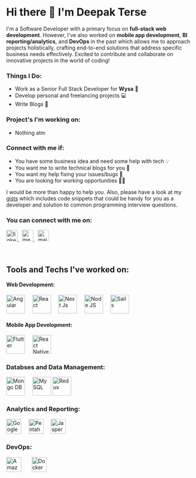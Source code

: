 # Hi there 👋 I'm Deepak Terse

I'm a Software Developer with a primary focus on **full-stack web development**. However, I've also worked on **mobile app development**, **BI reporting/analytics**, and **DevOps** in the past which allows me to approach projects holistically, crafting end-to-end solutions that address specific business needs effectively. Excited to contribute and collaborate on innovative projects in the world of coding!

### Things I Do:

- Work as a Senior Full Stack Developer for **Wysa** 🏢
- Develop personal and freelancing projects 💻
- Write Blogs 📝

### Project's I'm working on:
- Nothing atm

### Connect with me if:

- You have some business idea and need some help with tech 💡
- You want me to write technical blogs for you 📝
- You want my help fixing your issues/bugs 🐞
- You are looking for working opportunities 👨‍💻

I would be more than happy to help you. Also, please have a look at my <a href="https://gist.github.com/deepak-terse">gists</a> which includes code snippets that could be handy for you as a developer and solution to common programming interview questions.

### You can connect with me on:
<p>
  <a href="https://www.linkedin.com/in/deepak-terse/">
    <img alt="linkedin" src="https://cdn.iconscout.com/icon/free/png-512/linkedin-circle-1868976-1583140.png" height="30"/>  
  </a>&nbsp;
  <a href="https://medium.com/@iamdeepakterse">
    <img alt="medium" src="https://www.asynsis.com/wp-content/uploads/2017/03/medium.png" height="30"/>  
  </a>&nbsp;
  <a href="mailto:iamdeepakterse@gmail.com">
    <img alt="mail" src="https://www.cincyredbike.org/wp-content/uploads/2017/10/email.png" height="30"/>  
  </a>
</p>

<br/>

## Tools and Techs I've worked on:

#### Web Development: 

<p>  
  <img alt="Angular" src="https://angular.io/assets/images/logos/angular/angular.png" height="50"/>&nbsp;&nbsp;&nbsp;&nbsp;
  <img alt="React" src="https://cdn4.iconfinder.com/data/icons/logos-3/600/React.js_logo-512.png" height="50"/>&nbsp;&nbsp;&nbsp;&nbsp;
  <img alt="Next Js" src="https://seeklogo.com/images/N/next-js-icon-logo-EE302D5DBD-seeklogo.com.png" height="50"/>&nbsp;&nbsp;&nbsp;&nbsp;
  <img alt="Node JS" src="https://seeklogo.com/images/N/nodejs-logo-FBE122E377-seeklogo.com.png" height="50"/>&nbsp;&nbsp;&nbsp;&nbsp;
  <img alt="Sails" src="https://deepak-terse.github.io/assets/images/resume/web/sails.png" height="50"/>
</p>

#### Mobile App Development:

<p>
  <img alt="Flutter" src="https://img.stackshare.io/service/7180/flutter-mark-square-100.png" height="50"/>&nbsp;&nbsp;&nbsp;&nbsp;
  <img alt="React Native" src="https://cdn4.iconfinder.com/data/icons/logos-3/600/React.js_logo-512.png" height="50"/>
</p>

### Databses and Data Management:

<p>
  <img alt="Mongo DB" src="https://www.servernoobs.com/wp-content/uploads/2016/01/mongodb-logo-1.png" height="50"/>&nbsp;&nbsp;&nbsp;&nbsp;
  <img alt="My SQL" src="https://deepak-terse.github.io/assets/images/resume/database/sql.png" height="50"/>
  <img alt="Redux" src="https://deepak-terse.github.io/assets/images/resume/database/redux.png" height="50"/>
</p>


### Analytics and Reporting:

<p>
  <img alt="Google Analytics" src="https://deepak-terse.github.io/assets/images/resume/data/google.png" height="40"/>&nbsp;&nbsp;&nbsp;&nbsp;
  <img alt="Pentaho ETL" src="https://deepak-terse.github.io/assets/images/resume/data/pentaho.png" height="40"/>&nbsp;&nbsp;&nbsp;&nbsp;
  <img alt="Jasper Reports" src="https://deepak-terse.github.io/assets/images/resume/data/jaspersoft.png" height="40"/>
</p>

### DevOps:

<p>
  <img alt="Amazon Web Services" src="https://deepak-terse.github.io/assets/images/resume/solution/awws.png" height="40"/>&nbsp;&nbsp;&nbsp;&nbsp;&nbsp;&nbsp;
  <img alt="Docker" src="https://deepak-terse.github.io/assets/images/resume/solution/docker.png" height="40"/>
</p>
